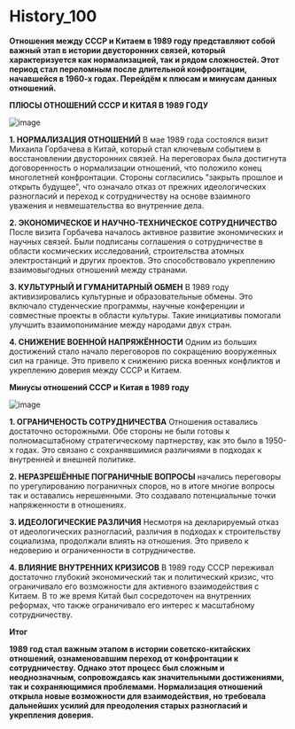 # History_100
**Отношения между СССР и Китаем в 1989 году представляют собой важный этап в истории двусторонних связей, который характеризуется как нормализацией, так и рядом сложностей. Этот период стал переломным после длительной конфронтации, начавшейся в 1960-х годах. Перейдём к  плюсам и минусам данных отношений.**







**ПЛЮСЫ ОТНОШЕНИЙ СССР И КИТАЯ В 1989 ГОДУ**


![image](https://github.com/user-attachments/assets/623bbfb5-412e-477b-a134-bfcd8467381e)


**1. НОРМАЛИЗАЦИЯ ОТНОШЕНИЙ**
В мае 1989 года состоялся визит Михаила Горбачева в Китай, который стал ключевым событием в восстановлении двусторонних связей. На переговорах была достигнута договоренность о нормализации отношений, что положило конец многолетней конфронтации. Стороны согласились "закрыть прошлое и открыть будущее", что означало отказ от прежних идеологических разногласий и переход к сотрудничеству на основе взаимного уважения и невмешательства во внутренние дела.

**2. ЭКОНОМИЧЕСКОЕ И НАУЧНО-ТЕХНИЧЕСКОЕ СОТРУДНИЧЕСТВО**
После визита Горбачева началось активное развитие экономических и научных связей. Были подписаны соглашения о сотрудничестве в области космических исследований, строительства атомных электростанций и других проектов. Это способствовало укреплению взаимовыгодных отношений между странами.

**3. КУЛЬТУРНЫЙ И ГУМАНИТАРНЫЙ ОБМЕН**
В 1989 году активизировались культурные и образовательные обмены. Это включало студенческие программы, научные конференции и совместные проекты в области культуры. Такие инициативы помогали улучшить взаимопонимание между народами двух стран.

**4. СНИЖЕНИЕ ВОЕННОЙ НАПРЯЖЁННОСТИ**
Одним из больших достижений стало начало переговоров по сокращению вооруженных сил на границе. Это привело к снижению риска военных конфликтов и укреплению доверия между СССР и Китаем.








**Минусы отношений СССР и Китая в 1989 году**


![image](https://github.com/user-attachments/assets/8b3cb989-859a-4274-9947-e484f66a5d67)


**1. ОГРАНИЧЕНОСТЬ СОТРУДНИЧЕСТВА**
   Отношения оставались достаточно осторожными. Обе стороны не были готовы к полномасштабному стратегическому партнерству, как это было в 1950-х годах. Это связано с сохранявшимися различиями в подходах к внутренней и внешней политике.

**2. НЕРАЗРЕШЁННЫЕ ПОГРАНИЧНЫЕ ВОПРОСЫ**
   начались переговоры по урегулированию пограничных споров, но в итоге многие вопросы так и оставались нерешенными. Это создавало потенциальные точки напряженности в отношениях.

**3. ИДЕОЛОГИЧЕСКИЕ РАЗЛИЧИЯ** 
   Несмотря на декларируемый отказ от идеологических разногласий, различия в подходах к строительству социализма, продолжали влиять на отношения. Это привело к недоверию и ограниченности в сотрудничестве.

**4. ВЛИЯНИЕ ВНУТРЕННИХ КРИЗИСОВ** 
   В 1989 году СССР переживал достаточно глубокий экономический так и политический кризис, что ограничивало его возможности для активного взаимодействия с Китаем. В то же время Китай был сосредоточен на внутренних реформах, что также ограничивало его интерес к масштабному сотрудничеству.


**Итог**

**1989 год стал важным этапом в истории советско-китайских отношений, ознаменовавшим переход от конфронтации к сотрудничеству. Однако этот процесс был сложным и неоднозначным, сопровождаясь как значительными достижениями, так и сохраняющимися проблемами. Нормализация отношений открыла новые возможности для взаимодействия, но требовала дальнейших усилий для преодоления старых разногласий и укрепления доверия.**
